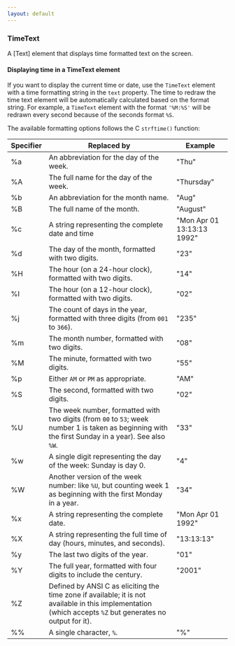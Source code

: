 ```yaml
---
layout: default
---
```


### TimeText

[TimeText]: #timetext

A [Text] element that displays time formatted text on the screen.

#### Displaying time in a TimeText element

If you want to display the current time or date, use the `TimeText` element with a time formatting string in the `text` property. The time to redraw the time text element will be automatically calculated based on the format string. For example, a `TimeText` element with the format `'%M:%S'` will be redrawn every second because of the seconds format `%S`.

The available formatting options follows the C `strftime()` function:

| Specifier | Replaced by                                                                                                                                                | Example                    |
| --------- | ---------------------------------------------------------------------------------------------------------------------------------------------------------- | -------------------------- |
| %a        | An abbreviation for the day of the week.                                                                                                                   | "Thu"                      |
| %A        | The full name for the day of the week.                                                                                                                     | "Thursday"                 |
| %b        | An abbreviation for the month name.                                                                                                                        | "Aug"                      |
| %B        | The full name of the month.                                                                                                                                | "August"                   |
| %c        | A string representing the complete date and time                                                                                                           | "Mon Apr 01 13:13:13 1992" |
| %d        | The day of the month, formatted with two digits.                                                                                                           | "23"                       |
| %H        | The hour (on a 24-hour clock), formatted with two digits.                                                                                                  | "14"                       |
| %I        | The hour (on a 12-hour clock), formatted with two digits.                                                                                                  | "02"                       |
| %j        | The count of days in the year, formatted with three digits (from `001` to `366`).                                                                          | "235"                      |
| %m        | The month number, formatted with two digits.                                                                                                               | "08"                       |
| %M        | The minute, formatted with two digits.                                                                                                                     | "55"                       |
| %p        | Either `AM` or `PM` as appropriate.                                                                                                                        | "AM"                       |
| %S        | The second, formatted with two digits.                                                                                                                     | "02"                       |
| %U        | The week number, formatted with two digits (from `00` to `53`; week number 1 is taken as beginning with the first Sunday in a year). See also `%W`.        | "33"                       |
| %w        | A single digit representing the day of the week: Sunday is day 0.                                                                                          | "4"                        |
| %W        | Another version of the week number: like `%U`, but counting week 1 as beginning with the first Monday in a year.                                           | "34"                       |
| %x        | A string representing the complete date.                                                                                                                   | "Mon Apr 01 1992"          |
| %X        | A string representing the full time of day (hours, minutes, and seconds).                                                                                  | "13:13:13"                 |
| %y        | The last two digits of the year.                                                                                                                           | "01"                       |
| %Y        | The full year, formatted with four digits to include the century.                                                                                          | "2001"                     |
| %Z        | Defined by ANSI C as eliciting the time zone if available; it is not available in this implementation (which accepts `%Z` but generates no output for it). |                            |
| %%        | A single character, `%`.                                                                                                                                   | "%"                        |
